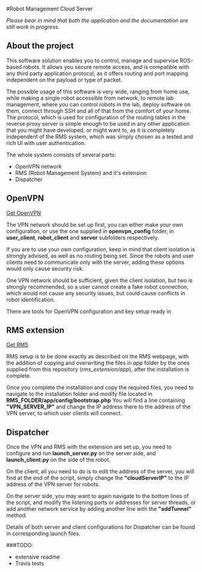 #Robot Management Cloud Server

*Please bear in mind that both the application and the documentation are still work in progress.*

## About the project
This software solution enables you to control, manage and supervise ROS-based robots. It allows you secure remote access, and is compatible with any third party application protocol, as it offers routing and port mapping independent on the payload or type of packet.

The possible usage of this software is very wide, ranging from home use, while making a single robot accessible from network, to remote lab management, where you can control robots in the lab, deploy software on them, connect through SSH and all of that from the comfort of your home.
The protocol, which is used for configuration of the routing tables in the reverse proxy server is simple enough to be used in any other application that you might have developed, or might want to, as it is completely independent of the RMS system, which was simply chosen as a tested and rich UI with user authentication.


The whole system consists of several parts:
* OpenVPN network
* RMS (Robot Management System) and it's extension
* Dispatcher

## OpenVPN
[Get OpenVPN](https://openvpn.net/index.php/open-source/downloads.html)

The VPN network should be set up first, you can either make your own configuration, or use the one supplied in **openvpn_config** folder, in **user_client**, **robot_client** and **server** subfolders respectively.

If you are to use your own configuration, keep in mind that client isolation is strongly advised, as well as no routing being set.
Since the robots and user clients need to communicate only with the server, adding these options would only cause security risk.

One VPN network should be sufficient, given the client isolation, but two is strongly recommended, so a user cannot create a fake robot connection,
which would not cause any security issues, but could cause conflicts in robot identification.

There are tools for OpenVPN configuration and key setup ready in 

## RMS extension
[Get RMS](http://wiki.ros.org/rms)

RMS setup is to be done exactly as described on the RMS webpage, with the addition of copying and overwriting the files in *app* folder by the ones
supplied from this repository (*rms_extension/app*), after the installation is complete.

Once you complete the installation and copy the required files, you need to navigate to the installation folder and modify file located in **RMS_FOLDER/app/config/bootstrap.php**
You will find a line containing **"VPN_SERVER_IP"** and change the IP address there to the address of the VPN server, to which user clients will connect.

## Dispatcher

Once the VPN and RMS with the extension are set up, you need to configure and run **launch_server.py** on the server side, and **launch_client.py** on the side of the robot.

On the client, all you need to do is to edit the address of the server, you will find at the end of the script, simply change the **"cloudServerIP"** to the IP address
of the VPN server for robots.

On the server side, you may want to again navigate to the bottom lines of the script, and modify the listening ports or addresses for server threads,
or add another network service by adding another line with the **"addTunnel"** method.

Details of both server and client configurations for Dispatcher can be found in corresponding launch files.

###TODO:
* extensive readme
* Travis tests
